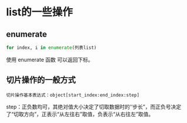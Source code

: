 # list的一些操作

## enumerate
```python
for index, i in enumerate(列表list)
```
使用 enumerate 函数 可以返回下标。

## 切片操作的一般方式
```
切片操作基本表达式：object[start_index:end_index:step]
```
step：正负数均可，其绝对值大小决定了切取数据时的‘‘步长”，而正负号决定了“切取方向”，正表示“从左往右”取值，负表示“从右往左”取值。


